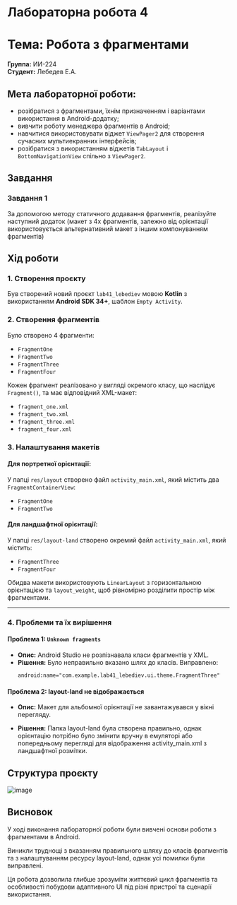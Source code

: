 # Лабораторна робота 4

# Тема: Робота з фрагментами

**Группа:** ИИ-224  
**Студент:** Лебедев Е.А.  

## **Мета лабораторної роботи:**

- розібратися з фрагментами, їхнім призначенням і варіантами використання в Android-додатку;
- вивчити роботу менеджера фрагментів в Android;
- навчитися використовувати віджет `ViewPager2` для створення сучасних мультиекранних інтерфейсів;
- розібратися з використанням віджетів `TabLayout` і `BottomNavigationView` спільно з `ViewPager2`.

## **Завдання**

### Завдання 1

За допомогою методу статичного додавання фрагментів, реалізуйте наступний додаток (макет з 4х фрагментів, залежно від орієнтації використовується альтернативний макет з іншим компонуванням фрагментів)

## Хід роботи

### 1. **Створення проєкту**
Був створений новий проєкт `lab41_lebediev` мовою **Kotlin** з використанням **Android SDK 34+**, шаблон `Empty Activity`.

### 2. **Створення фрагментів**
Було створено 4 фрагменти:
- `FragmentOne`
- `FragmentTwo`
- `FragmentThree`
- `FragmentFour`

Кожен фрагмент реалізовано у вигляді окремого класу, що наслідує `Fragment()`, та має відповідний XML-макет:
- `fragment_one.xml`
- `fragment_two.xml`
- `fragment_three.xml`
- `fragment_four.xml`

### 3. **Налаштування макетів**
#### Для портретної орієнтації:
У папці `res/layout` створено файл `activity_main.xml`, який містить два `FragmentContainerView`:
- `FragmentOne`
- `FragmentTwo`

#### Для ландшафтної орієнтації:
У папці `res/layout-land` створено окремий файл `activity_main.xml`, який містить:
- `FragmentThree`
- `FragmentFour`

Обидва макети використовують `LinearLayout` з горизонтальною орієнтацією та `layout_weight`, щоб рівномірно розділити простір між фрагментами.

---

### 4. **Проблеми та їх вирішення**

####  Проблема 1: `Unknown fragments`
- **Опис:** Android Studio не розпізнавала класи фрагментів у XML.
- **Рішення:** Було неправильно вказано шлях до класів. Виправлено:
  ```xml
  android:name="com.example.lab41_lebediev.ui.theme.FragmentThree"

####  Проблема 2: layout-land не відображається
- **Опис:** Макет для альбомної орієнтації не завантажувався у вікні перегляду.

- **Рішення:** Папка layout-land була створена правильно, однак орієнтацію потрібно було змінити вручну в емуляторі або попередньому перегляді для відображення activity_main.xml з ландшафтної розмітки.

## Структура проєкту

![image](https://github.com/user-attachments/assets/0f237900-bab0-4eac-a811-da3c7617cb1b)


## **Висновок**
У ході виконання лабораторної роботи були вивчені основи роботи з фрагментами в Android.

Виникли труднощі з вказанням правильного шляху до класів фрагментів та з налаштуванням ресурсу layout-land, однак усі помилки були виправлені.

Ця робота дозволила глибше зрозуміти життєвий цикл фрагментів та особливості побудови адаптивного UI під різні пристрої та сценарії використання.
